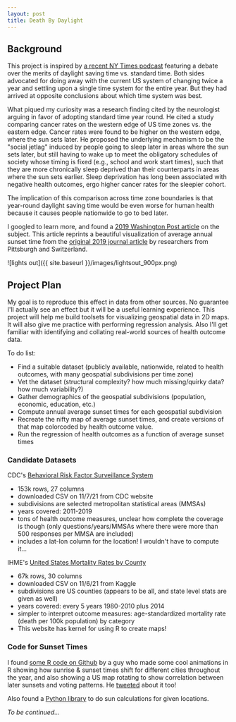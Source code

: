 ```yaml
---
layout: post
title: Death By Daylight
---
```

## Background
This project is inspired by [a recent NY Times podcast](https://www.nytimes.com/2021/11/05/learning/do-you-think-it-is-time-to-get-rid-of-daylight-saving-time.html) featuring a debate over the merits of daylight saving time vs. standard time. Both sides advocated for doing away with the current US system of changing twice a year and settling upon a single time system for the entire year. But they had arrived at opposite conclusions about which time system was best. 

What piqued my curiosity was a research finding cited by the neurologist arguing in favor of adopting standard time year round. He cited a study comparing cancer rates on the western edge of US time zones vs. the eastern edge. Cancer rates were found to be higher on the western edge, where the sun sets later. He proposed the underlying mechanism to be the "social jetlag" induced by people going to sleep later in areas where the sun sets later, but still having to wake up to meet the obligatory schedules of society whose timing is fixed (e.g., school and work start times), such that they are more chronically sleep deprived than their counterparts in areas where the sun sets earlier. Sleep deprivation has long been associated with negative health outcomes, ergo higher cancer rates for the sleepier cohort. 

The implication of this comparison across time zone boundaries is that year-round daylight saving time would be even worse for human health because it causes people nationwide to go to bed later.

I googled to learn more, and found a [2019 Washington Post article](https://www.washingtonpost.com/business/2019/04/19/how-living-wrong-side-time-zone-can-be-hazardous-your-health/) on the subject. This article reprints a beautiful visualization of average annual sunset time from the [original 2019 journal article](https://www.sciencedirect.com/science/article/abs/pii/S0167629618309718) by researchers from Pittsburgh and Switzerland. 

![lights out]({{ site.baseurl }}/images/lightsout_900px.png)

## Project Plan
My goal is to reproduce this effect in data from other sources. No guarantee I'll actually see an effect but it will be a useful learning experience. This project will help me build toolsets for visualizing geospatial data in 2D maps. It will also give me practice with performing regression analysis. Also I'll get familiar with identifying and collating real-world sources of health outcome data.

To do list:
- Find a suitable dataset (publicly available, nationwide, related to health outcomes, with many geospatial subdivisions per time zone) 
- Vet the dataset (structural complexity? how much missing/quirky data? how much variability?)
- Gather demographics of the geospatial subdivisions (population, economic, education, etc.)
- Compute annual average sunset times for each geospatial subdivision
- Recreate the nifty map of average sunset times, and create versions of that map colorcoded by health outcome value.
- Run the regression of health outcomes as a function of average sunset times 


### Candidate Datasets
CDC's [Behavioral Risk Factor Surveillance System](https://chronicdata.cdc.gov/Behavioral-Risk-Factors/Behavioral-Risk-Factors-Selected-Metropolitan-Area/j32a-sa6u)
- 153k rows, 27 columns
- downloaded CSV on 11/7/21 from CDC website
- subdivisions are selected metropolitan statistical areas (MMSAs)
- years covered: 2011-2019
- tons of health outcome measures, unclear how complete the coverage is though (only questions/years/MMSAs where there were more than 500 responses per MMSA are included)
- includes a lat-lon column for the location! I wouldn't have to compute it...

IHME's [United States Mortality Rates by County](https://www.kaggle.com/IHME/us-countylevel-mortality)
- 67k rows, 30 columns
- downloaded CSV on 11/6/21 from Kaggle
- subdivisions are US counties (appears to be all, and state level stats are given as well)
- years covered: every 5 years 1980-2010 plus 2014
- simpler to interpret outcome measures: age-standardized mortality rate (death per 100k population) by category
- This website has kernel for using R to create maps!

### Code for Sunset Times
I found [some R code on Github](https://gist.github.com/jonspring/78b2124cf9daa351de98b5e031473585) by a guy who made some cool animations in R showing how sunrise & sunset times shift for different cities throughout the year, and also showing a US map rotating to show correlation between later sunsets and voting patterns. He [tweeted](https://twitter.com/JustTheSpring/status/1194355907745865728) about it too!

Also found a [Python library](https://pypi.org/project/suncalc/) to do sun calculations for given locations.

_To be continued..._
